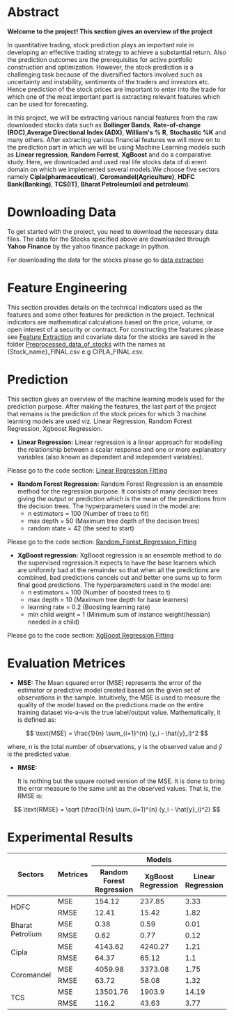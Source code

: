 # **Abstract**
**Welcome to the project!  This section gives an overview of the project**

 In quantitative trading, stock prediction plays an important role in developing an effective trading strategy to achieve a substantial return. Also the prediction outcomes are the prerequisites for active portfolio construction and optimization. However, the stock prediction is a challenging task because of the diversified factors involved such as uncertainty and instability, sentiments of the traders and investors etc. Hence prediction of the stock prices are important to enter into the trade for which one of the most important part is extracting relevant features which can be used for forecasting. 
 
 In this project, we will be extracting various nancial features from the raw downloaded stocks data such as **Bollinger Bands**, **Rate-of-change (ROC)**,**Average Directional Index (ADX)**, **William's % R**, **Stochastic %K** and many others. After extracting various financial features we will move on to the prediction part in which we will be using Machine Learning models such as  **Linear regression**, **Random Forrest**, **XgBoost** and do a comparative study.
 Here, we downloaded and used real life stocks data of di erent domain on which we implemented several models.We choose five sectors namely **Cipla(pharmaceutical)**, **Coromandel(Agriculture)**, **HDFC Bank(Banking)**, **TCS(IT)**, **Bharat Petroleum(oil and petroleum)**.


 # **Downloading Data**
 To get started with the project, you need to download the necessary data files. The data for the Stocks specified above are downloaded through **Yahoo Finance** by the yahoo finance package in python. 
 
 For downloading the data for the stocks please go to [data extraction](https://github.com/srirup11/Prediction_of_multiple_stock_prices_using_features_from_technical_indicators/blob/main/codes/data%20extraction.ipynb)

 # **Feature Engineering**
 This section provides details on the technical indicators used as the features and some other features for prediction in the project. Technical indicators are mathematical calculations based on the price, volume, or open interest of a security or contract. For constructing the features please see [Feature Extraction](https://github.com/srirup11/Prediction_of_multiple_stock_prices_using_features_from_technical_indicators/blob/main/codes/Feature%20Extraction.ipynb) and covariate data for the stocks are saved in the folder [Preprocessed_data_of_stocks](https://github.com/srirup11/Prediction_of_multiple_stock_prices_using_features_from_technical_indicators/tree/main/Preprocessed_data_of_stocks) with the names as {Stock_name}_FINAL.csv e.g CIPLA_FINAL.csv.

# **Prediction**
This section gives an overview of the machine learning models used for the prediction purpose. After making the features, the last part of the project that remains is the prediction of the stock prices for which 3 machine learning models are used viz. Linear Regression, Random Forest Regression, Xgboost Regression.
* **Linear Regression:**
 Linear regression is a linear approach for modelling the relationship between a scalar response and one or more explanatory variables (also known as dependent and independent variables).

Please go to the code section: [Linear Regression Fitting](https://github.com/srirup11/Prediction_of_multiple_stock_prices_using_features_from_technical_indicators/blob/main/codes/Linear%20Regression%20Fitting.ipynb) 

* **Random Forest Regression:**
  Random Forest Regression is an ensemble method for the regression purpose. It consists of many decision trees giving the output or prediction which is the mean of the predictions from the decision trees. The hyperparameters used in the model are:
  - n estimators = 100 (Number of trees to fit)
  - max depth = 50 (Maximum tree depth of the decision trees)
  - random state = 42 (the seed to start)
 
Please go to the code section: [Random_Forest_Regression_Fitting](https://github.com/srirup11/Prediction_of_multiple_stock_prices_using_features_from_technical_indicators/blob/main/codes/Random_Forest_Regression_Fitting.ipynb)

* **XgBoost regression:**
   XgBoost regression is an ensemble method to do the supervised regression.It expects to have the base learners which are uniformly bad at the remainder so that when all the predictions are combined, bad predictions cancels out and better one sums up to form final good predictions. The hyperparameters used in the model are:
  - n estimators = 100 (Number of boosted trees to t)
  - max depth = 10 (Maximum tree depth for base learners)
  - learning rate = 0.2 (Boosting learning rate)
  - min child weight = 1 (Minimum sum of instance weight(hessian) needed in a child)

Please go to the code section: [XgBoost Regression Fitting](https://github.com/srirup11/Prediction_of_multiple_stock_prices_using_features_from_technical_indicators/blob/main/codes/XgBoost%20Regression%20Fitting.ipynb)


# **Evaluation Metrices**

* **MSE:**
 The Mean squared error (MSE) represents the error of the estimator or predictive model created based on the given set of observations in the sample. Intuitively, the MSE is used to measure the quality of the model based on the predictions made on the entire training dataset vis-a-vis the true label/output value. Mathematically, it is defined as:
 
$$
\text{MSE} = \frac{1}{n} \sum_{i=1}^{n} (y_i - \hat{y}_i)^2
$$

where, n is the total number of observations, y is the observed value and $\hat{y}$ is the predicted value. 

* **RMSE:**

  It is nothing but the square rooted version of the MSE. It is done to bring the error measure to the same unit as the observed values. That is, the RMSE is:

$$
\text{RMSE} = \sqrt {\frac{1}{n} \sum_{i=1}^{n} (y_i - \hat{y}_i)^2}
$$

# **Experimental Results**

<table>
  <thead>
    <tr>
      <th rowspan="2">Sectors</th>
      <th rowspan="2">Metrices</th>
      <th colspan="3">Models</th>
    </tr>
    <tr>
      <th>Random Forest Regression</th>
      <th>XgBoost Regression</th>
      <th>Linear Regression</th>
    </tr>
  </thead>
  <tbody>
    <tr>
      <td rowspan="2">HDFC</td>
      <td>MSE</td>
      <td>154.12</td>
      <td>237.85</td>
      <td>3.33</td>
    </tr>
    <tr>
      <td>RMSE</td>
      <td>12.41</td>
      <td>15.42</td>
      <td>1.82</td>
    </tr>
    <tr>
      <td rowspan="2">Bharat Petrolium</td>
      <td>MSE</td>
      <td>0.38</td>
      <td>0.59</td>
      <td>0.01</td>
    </tr>
    <tr>
      <td>RMSE</td>
      <td>0.62</td>
      <td>0.77</td>
      <td>0.12</td>
    </tr>
    <tr>
      <td rowspan="2">Cipla</td>
      <td>MSE</td>
      <td>4143.62</td>
      <td>4240.27</td>
      <td>1.21</td>
    </tr>
    <tr>
      <td>RMSE</td>
      <td>64.37</td>
      <td>65.12</td>
      <td>1.1</td>
    </tr>
    <tr>
      <td rowspan="2">Coromandel</td>
      <td>MSE</td>
      <td>4059.98</td>
      <td>3373.08</td>
      <td>1.75</td>
    </tr>
    <tr>
      <td>RMSE</td>
      <td>63.72</td>
      <td>58.08</td>
      <td>1.32</td>
    </tr>
    <tr>
      <td rowspan="2">TCS</td>
      <td>MSE</td>
      <td>13501.76</td>
      <td>1903.9</td>
      <td>14.19</td>
    </tr>
    <tr>
      <td>RMSE</td>
      <td>116.2</td>
      <td>43.63</td>
      <td>3.77</td>
    </tr>
  </tbody>
</table>





